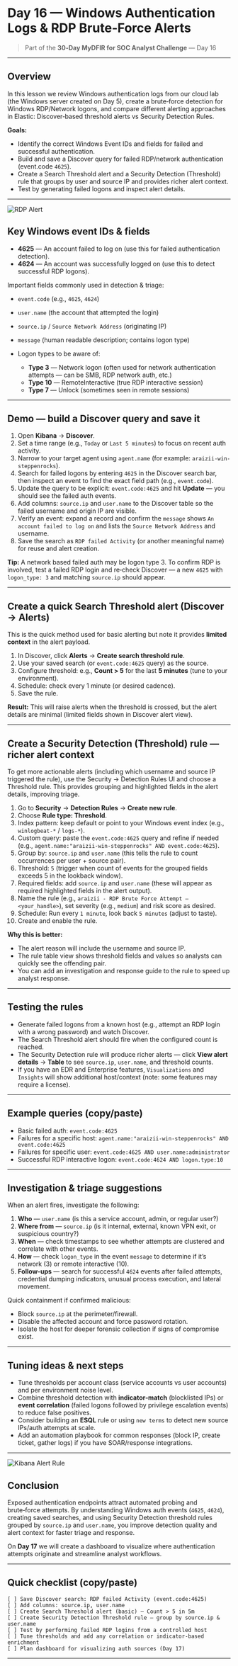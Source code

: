 # Day 16 — Windows Authentication Logs & RDP Brute‑Force Alerts

> Part of the **30‑Day MyDFIR for SOC Analyst Challenge** — Day 16

---

## Overview

In this lesson we review Windows authentication logs from our cloud lab (the Windows server created on Day 5), create a brute‑force detection for Windows RDP/Network logons, and compare different alerting approaches in Elastic: Discover‑based threshold alerts vs Security Detection Rules.

**Goals:**

* Identify the correct Windows Event IDs and fields for failed and successful authentication.
* Build and save a Discover query for failed RDP/network authentication (event.code `4625`).
* Create a Search Threshold alert and a Security Detection (Threshold) rule that groups by user and source IP and provides richer alert context.
* Test by generating failed logons and inspect alert details.

---

![RDP Alert](../images/16-RDP-alerts.png)

## Key Windows event IDs & fields

* **4625** — An account failed to log on (use this for failed authentication detection).
* **4624** — An account was successfully logged on (use this to detect successful RDP logons).

Important fields commonly used in detection & triage:

* `event.code` (e.g., `4625`, `4624`)
* `user.name` (the account that attempted the login)
* `source.ip` / `Source Network Address` (originating IP)
* `message` (human readable description; contains logon type)
* Logon types to be aware of:

  * **Type 3** — Network logon (often used for network authentication attempts — can be SMB, RDP network auth, etc.)
  * **Type 10** — RemoteInteractive (true RDP interactive session)
  * **Type 7** — Unlock (sometimes seen in remote sessions)

---

## Demo — build a Discover query and save it

1. Open **Kibana** → **Discover**.
2. Set a time range (e.g., `Today` or `Last 5 minutes`) to focus on recent auth activity.
3. Narrow to your target agent using `agent.name` (for example: `araizii-win-steppenrocks`).
4. Search for failed logons by entering `4625` in the Discover search bar, then inspect an event to find the exact field path (e.g., `event.code`).
5. Update the query to be explicit: `event.code:4625` and hit **Update** — you should see the failed auth events.
6. Add columns: `source.ip` and `user.name` to the Discover table so the failed username and origin IP are visible.
7. Verify an event: expand a record and confirm the `message` shows `An account failed to log on` and lists the `Source Network Address` and username.
8. Save the search as `RDP failed Activity` (or another meaningful name) for reuse and alert creation.

**Tip:** A network based failed auth may be logon type 3. To confirm RDP is involved, test a failed RDP login and re‑check Discover — a new `4625` with `logon_type: 3` and matching `source.ip` should appear.

---

## Create a quick Search Threshold alert (Discover → Alerts)

This is the quick method used for basic alerting but note it provides **limited context** in the alert payload.

1. In Discover, click **Alerts** → **Create search threshold rule**.
2. Use your saved search (or `event.code:4625` query) as the source.
3. Configure threshold: e.g., **Count > 5** for the last **5 minutes** (tune to your environment).
4. Schedule: check every 1 minute (or desired cadence).
5. Save the rule.

**Result:** This will raise alerts when the threshold is crossed, but the alert details are minimal (limited fields shown in Discover alert view).

---

## Create a Security Detection (Threshold) rule — richer alert context

To get more actionable alerts (including which username and source IP triggered the rule), use the Security → Detection Rules UI and choose a Threshold rule. This provides grouping and highlighted fields in the alert details, improving triage.

1. Go to **Security** → **Detection Rules** → **Create new rule**.
2. Choose **Rule type: Threshold**.
3. Index pattern: keep default or point to your Windows event index (e.g., `winlogbeat-*` / `logs-*`).
4. Custom query: paste the `event.code:4625` query and refine if needed (e.g., `agent.name:"araizii-win-steppenrocks" AND event.code:4625`).
5. Group by: `source.ip` and `user.name` (this tells the rule to count occurrences per user + source pair).
6. Threshold: `5` (trigger when count of events for the grouped fields exceeds 5 in the lookback window).
7. Required fields: add `source.ip` and `user.name` (these will appear as required highlighted fields in the alert output).
8. Name the rule (e.g., `araizii - RDP Brute Force Attempt — <your_handle>`), set severity (e.g., `medium`) and risk score as desired.
9. Schedule: Run every `1 minute`, look back `5 minutes` (adjust to taste).
10. Create and enable the rule.

**Why this is better:**

* The alert reason will include the username and source IP.
* The rule table view shows threshold fields and values so analysts can quickly see the offending pair.
* You can add an investigation and response guide to the rule to speed up analyst response.

---

## Testing the rules

* Generate failed logons from a known host (e.g., attempt an RDP login with a wrong password) and watch Discover.
* The Search Threshold alert should fire when the configured count is reached.
* The Security Detection rule will produce richer alerts — click **View alert details** → **Table** to see `source.ip`, `user.name`, and threshold counts.
* If you have an EDR and Enterprise features, `Visualizations` and `Insights` will show additional host/context (note: some features may require a license).

---

## Example queries (copy/paste)

* Basic failed auth: `event.code:4625`
* Failures for a specific host: `agent.name:"araizii-win-steppenrocks" AND event.code:4625`
* Failures for specific user: `event.code:4625 AND user.name:administrator`
* Successful RDP interactive logon: `event.code:4624 AND logon.type:10`

---

## Investigation & triage suggestions

When an alert fires, investigate the following:

1. **Who** — `user.name` (is this a service account, admin, or regular user?)
2. **Where from** — `source.ip` (is it internal, external, known VPN exit, or suspicious country?)
3. **When** — check timestamps to see whether attempts are clustered and correlate with other events.
4. **How** — check `logon_type` in the event `message` to determine if it’s network (3) or remote interactive (10).
5. **Follow‑ups** — search for successful `4624` events after failed attempts, credential dumping indicators, unusual process execution, and lateral movement.

Quick containment if confirmed malicious:

* Block `source.ip` at the perimeter/firewall.
* Disable the affected account and force password rotation.
* Isolate the host for deeper forensic collection if signs of compromise exist.

---

## Tuning ideas & next steps

* Tune thresholds per account class (service accounts vs user accounts) and per environment noise level.
* Combine threshold detection with **indicator‑match** (blocklisted IPs) or **event correlation** (failed logons followed by privilege escalation events) to reduce false positives.
* Consider building an **ESQL** rule or using `new terms` to detect new source IPs/auth attempts at scale.
* Add an automation playbook for common responses (block IP, create ticket, gather logs) if you have SOAR/response integrations.

---

![Kibana Alert Rule](../images/16-Kibana-Alert-Rule.png)

## Conclusion

Exposed authentication endpoints attract automated probing and brute‑force attempts. By understanding Windows auth events (`4625`, `4624`), creating saved searches, and using Security Detection threshold rules grouped by `source.ip` and `user.name`, you improve detection quality and alert context for faster triage and response.

On **Day 17** we will create a dashboard to visualize where authentication attempts originate and streamline analyst workflows.

---

## Quick checklist (copy/paste)

```
[ ] Save Discover search: RDP failed Activity (event.code:4625)
[ ] Add columns: source.ip, user.name
[ ] Create Search Threshold alert (basic) — Count > 5 in 5m
[ ] Create Security Detection Threshold rule — group by source.ip & user.name
[ ] Test by performing failed RDP logins from a controlled host
[ ] Tune thresholds and add any correlation or indicator-based enrichment
[ ] Plan dashboard for visualizing auth sources (Day 17)
```

---

